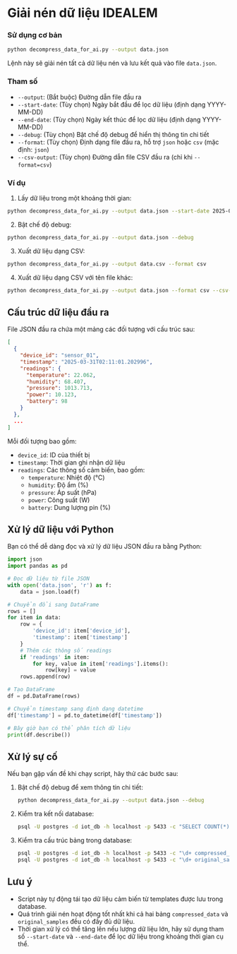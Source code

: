 # Giải nén dữ liệu IDEALEM

### Sử dụng cơ bản

```bash
python decompress_data_for_ai.py --output data.json
```

Lệnh này sẽ giải nén tất cả dữ liệu nén và lưu kết quả vào file `data.json`.

### Tham số

- `--output`: (Bắt buộc) Đường dẫn file đầu ra
- `--start-date`: (Tùy chọn) Ngày bắt đầu để lọc dữ liệu (định dạng YYYY-MM-DD)
- `--end-date`: (Tùy chọn) Ngày kết thúc để lọc dữ liệu (định dạng YYYY-MM-DD)
- `--debug`: (Tùy chọn) Bật chế độ debug để hiển thị thông tin chi tiết
- `--format`: (Tùy chọn) Định dạng file đầu ra, hỗ trợ `json` hoặc `csv` (mặc định: `json`)
- `--csv-output`: (Tùy chọn) Đường dẫn file CSV đầu ra (chỉ khi `--format=csv`)

### Ví dụ

1. Lấy dữ liệu trong một khoảng thời gian:

```bash
python decompress_data_for_ai.py --output data.json --start-date 2025-03-01 --end-date 2025-03-31
```

2. Bật chế độ debug:

```bash
python decompress_data_for_ai.py --output data.json --debug
```

3. Xuất dữ liệu dạng CSV:

```bash
python decompress_data_for_ai.py --output data.csv --format csv
```

4. Xuất dữ liệu dạng CSV với tên file khác:

```bash
python decompress_data_for_ai.py --output data.json --format csv --csv-output sensor_data.csv
```

## Cấu trúc dữ liệu đầu ra

File JSON đầu ra chứa một mảng các đối tượng với cấu trúc sau:

```json
[
  {
    "device_id": "sensor_01",
    "timestamp": "2025-03-31T02:11:01.202996",
    "readings": {
      "temperature": 22.062,
      "humidity": 68.407,
      "pressure": 1013.713,
      "power": 10.123,
      "battery": 98
    }
  },
  ...
]
```

Mỗi đối tượng bao gồm:
- `device_id`: ID của thiết bị
- `timestamp`: Thời gian ghi nhận dữ liệu
- `readings`: Các thông số cảm biến, bao gồm:
  - `temperature`: Nhiệt độ (°C)
  - `humidity`: Độ ẩm (%)
  - `pressure`: Áp suất (hPa)
  - `power`: Công suất (W)
  - `battery`: Dung lượng pin (%)

## Xử lý dữ liệu với Python

Bạn có thể dễ dàng đọc và xử lý dữ liệu JSON đầu ra bằng Python:

```python
import json
import pandas as pd

# Đọc dữ liệu từ file JSON
with open('data.json', 'r') as f:
    data = json.load(f)

# Chuyển đổi sang DataFrame
rows = []
for item in data:
    row = {
        'device_id': item['device_id'],
        'timestamp': item['timestamp']
    }
    # Thêm các thông số readings
    if 'readings' in item:
        for key, value in item['readings'].items():
            row[key] = value
    rows.append(row)

# Tạo DataFrame
df = pd.DataFrame(rows)

# Chuyển timestamp sang định dạng datetime
df['timestamp'] = pd.to_datetime(df['timestamp'])

# Bây giờ bạn có thể phân tích dữ liệu
print(df.describe())
```

## Xử lý sự cố

Nếu bạn gặp vấn đề khi chạy script, hãy thử các bước sau:

1. Bật chế độ debug để xem thông tin chi tiết:
   ```bash
   python decompress_data_for_ai.py --output data.json --debug
   ```

2. Kiểm tra kết nối database:
   ```bash
   psql -U postgres -d iot_db -h localhost -p 5433 -c "SELECT COUNT(*) FROM compressed_data;"
   ```

3. Kiểm tra cấu trúc bảng trong database:
   ```bash
   psql -U postgres -d iot_db -h localhost -p 5433 -c "\d+ compressed_data"
   psql -U postgres -d iot_db -h localhost -p 5433 -c "\d+ original_samples"
   ```

## Lưu ý

- Script này tự động tái tạo dữ liệu cảm biến từ templates được lưu trong database.
- Quá trình giải nén hoạt động tốt nhất khi cả hai bảng `compressed_data` và `original_samples` đều có đầy đủ dữ liệu.
- Thời gian xử lý có thể tăng lên nếu lượng dữ liệu lớn, hãy sử dụng tham số `--start-date` và `--end-date` để lọc dữ liệu trong khoảng thời gian cụ thể. 
